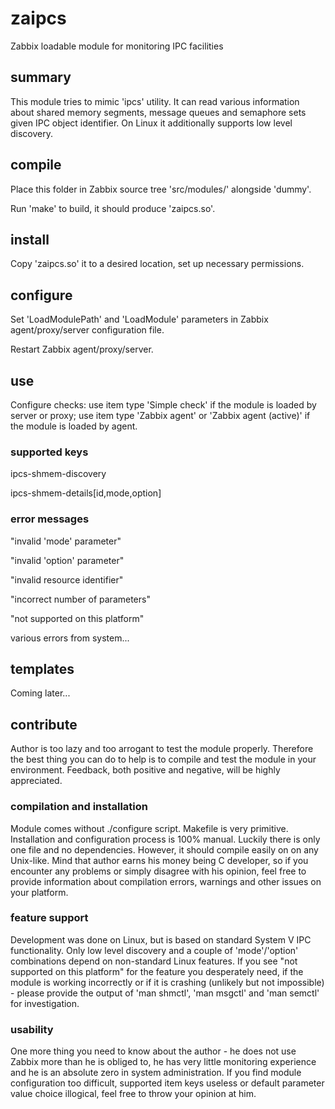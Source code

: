 # zaipcs

Zabbix loadable module for monitoring IPC facilities

## summary

This module tries to mimic 'ipcs' utility. It can read various information about shared memory segments, message queues and semaphore sets given IPC object identifier. On Linux it additionally supports low level discovery.

## compile

Place this folder in Zabbix source tree 'src/modules/' alongside 'dummy'.

Run 'make' to build, it should produce 'zaipcs.so'.

## install

Copy 'zaipcs.so' it to a desired location, set up necessary permissions.

## configure

Set 'LoadModulePath' and 'LoadModule' parameters in Zabbix agent/proxy/server configuration file.

Restart Zabbix agent/proxy/server.

## use

Configure checks: use item type 'Simple check' if the module is loaded by server or proxy;
use item type 'Zabbix agent' or 'Zabbix agent (active)' if the module is loaded by agent.

### supported keys

ipcs-shmem-discovery

ipcs-shmem-details[id,mode,option]

### error messages

"invalid 'mode' parameter"

"invalid 'option' parameter"

"invalid resource identifier"

"incorrect number of parameters"

"not supported on this platform"

various errors from system...

## templates

Coming later...

## contribute

Author is too lazy and too arrogant to test the module properly. Therefore the best thing you can do to help is to compile and test the module in your environment. Feedback, both positive and negative, will be highly appreciated.

### compilation and installation

Module comes without ./configure script. Makefile is very primitive. Installation and configuration process is 100% manual. Luckily there is only one file and no dependencies. However, it should compile easily on on any Unix-like. Mind that author earns his money being C developer, so if you encounter any problems or simply disagree with his opinion, feel free to provide information about compilation errors, warnings and other issues on your platform.

### feature support

Development was done on Linux, but is based on standard System V IPC functionality. Only low level discovery and a couple of 'mode'/'option' combinations depend on non-standard Linux features. If you see "not supported on this platform" for the feature you desperately need, if the module is working incorrectly or if it is crashing (unlikely but not impossible) - please provide the output of 'man shmctl', 'man msgctl' and 'man semctl' for investigation.

### usability

One more thing you need to know about the author - he does not use Zabbix more than he is obliged to, he has very little monitoring experience and he is an absolute zero in system administration. If you find module configuration too difficult, supported item keys useless or default parameter value choice illogical, feel free to throw your opinion at him.

